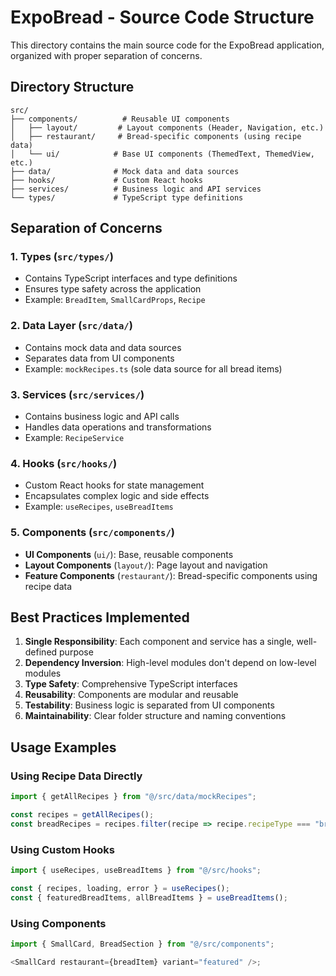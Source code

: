 # ExpoBread - Source Code Structure

This directory contains the main source code for the ExpoBread application, organized with proper separation of concerns.

## Directory Structure

```
src/
├── components/          # Reusable UI components
│   ├── layout/         # Layout components (Header, Navigation, etc.)
│   ├── restaurant/     # Bread-specific components (using recipe data)
│   └── ui/            # Base UI components (ThemedText, ThemedView, etc.)
├── data/              # Mock data and data sources
├── hooks/             # Custom React hooks
├── services/          # Business logic and API services
└── types/             # TypeScript type definitions
```

## Separation of Concerns

### 1. **Types** (`src/types/`)

- Contains TypeScript interfaces and type definitions
- Ensures type safety across the application
- Example: `BreadItem`, `SmallCardProps`, `Recipe`

### 2. **Data Layer** (`src/data/`)

- Contains mock data and data sources
- Separates data from UI components
- Example: `mockRecipes.ts` (sole data source for all bread items)

### 3. **Services** (`src/services/`)

- Contains business logic and API calls
- Handles data operations and transformations
- Example: `RecipeService`

### 4. **Hooks** (`src/hooks/`)

- Custom React hooks for state management
- Encapsulates complex logic and side effects
- Example: `useRecipes`, `useBreadItems`

### 5. **Components** (`src/components/`)

- **UI Components** (`ui/`): Base, reusable components
- **Layout Components** (`layout/`): Page layout and navigation
- **Feature Components** (`restaurant/`): Bread-specific components using recipe data

## Best Practices Implemented

1. **Single Responsibility**: Each component and service has a single, well-defined purpose
2. **Dependency Inversion**: High-level modules don't depend on low-level modules
3. **Type Safety**: Comprehensive TypeScript interfaces
4. **Reusability**: Components are modular and reusable
5. **Testability**: Business logic is separated from UI components
6. **Maintainability**: Clear folder structure and naming conventions

## Usage Examples

### Using Recipe Data Directly

```typescript
import { getAllRecipes } from "@/src/data/mockRecipes";

const recipes = getAllRecipes();
const breadRecipes = recipes.filter(recipe => recipe.recipeType === "bread");
```

### Using Custom Hooks

```typescript
import { useRecipes, useBreadItems } from "@/src/hooks";

const { recipes, loading, error } = useRecipes();
const { featuredBreadItems, allBreadItems } = useBreadItems();
```

### Using Components

```typescript
import { SmallCard, BreadSection } from "@/src/components";

<SmallCard restaurant={breadItem} variant="featured" />;
```
